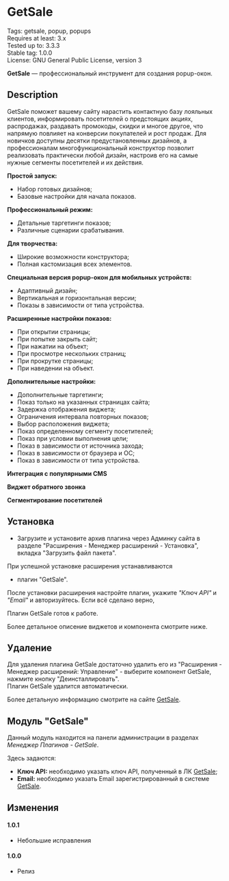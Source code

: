# GetSale

Tags: getsale, popup, popups  
Requires at least: 3.x  
Tested up to: 3.3.3  
Stable tag: 1.0.0  
License: GNU General Public License, version 3  

**GetSale** &mdash; профессиональный инструмент для создания popup-окон.

## Description

GetSale поможет вашему сайту нарастить контактную базу лояльных клиентов, информировать посетителей о предстоящих акциях, распродажах, раздавать промокоды, скидки и многое другое, что напрямую повлияет на конверсии покупателей и рост продаж. Для новичков доступны десятки предустановленных дизайнов, а профессионалам многофункциональный конструктор позволит реализовать практически любой дизайн, настроив его на самые нужные сегменты посетителей и их действия.

**Простой запуск:**

- Набор готовых дизайнов;
- Базовые настройки для начала показов.

**Профессиональный режим:**

- Детальные таргетинги показов;
- Различные сценарии срабатывания.

**Для творчества:**

- Широкие возможности конструктора;
- Полная кастомизация всех элементов.

**Специальная версия popup-окон для мобильных устройств:**

- Адаптивный дизайн;
- Вертикальная и горизонтальная версии;
- Показы в зависимости от типа устройства.

**Расширенные настройки показов:**

- При открытии страницы;
- При попытке закрыть сайт;
- При нажатии на объект;
- При просмотре нескольких страниц;
- При прокрутке страницы;
- При наведении на объект.

**Дополнительные настройки:**

- Дополнительные таргетинги;
- Показ только на указанных страницах сайта;
- Задержка отображения виджета;
- Ограничения интервала повторных показов;
- Выбор расположения виджета;
- Показ определенному сегменту посетителей;
- Показ при условии выполнения цели;
- Показ в зависимости от источника захода;
- Показ в зависимости от браузера и ОС;
- Показ в зависимости от типа устройства.

**Интеграция с популярными CMS**

**Виджет обратного звонка**

**Сегментирование посетителей**

## Установка

- Загрузите и установите архив плагина через Админку сайта в разделе "Расширения - Менеджер расширений - Установка",
вкладка "Загрузить файл пакета".

При успешной установке расширения устанавливаются

- плагин "GetSale".

После установки расширения настройте плагин, укажите *"Ключ API"* и *"Email"* и авторизуйтесь.
Если всё сделано верно, 

Плагин GetSale готов к работе.

Более детальное описение виджетов и компонента смотрите ниже.


## Удаление

Для удаления плагина GetSale достаточно удалить его из "Расширения - Менеджер расширений: Управление" - выберите компонент GetSale, нажмите кнопку "Деинсталлировать".  
Плагин GetSale удалится автоматически.

Более детальную информацию смотрите на сайте [GetSale](https://getsale.io).

## Модуль "GetSale"

Данный модуль находится на панели администрации в разделах *Менеджер Плагинов - GetSale*.

Здесь задаются:

- **Ключ API:** необходимо указать ключ API, полученный в ЛК [GetSale](https://getsale.io);  
- **Email:** необходимо указать Email зарегистрированный в системе [GetSale](https://getsale.io).  

## Изменения

#### 1.0.1
* Небольшие исправления

#### 1.0.0
* Релиз

